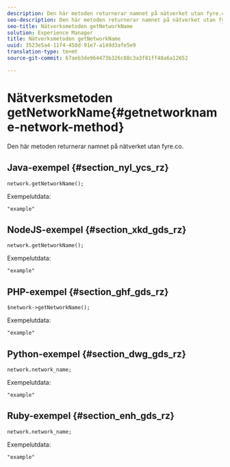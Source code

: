 ```yaml
---
description: Den här metoden returnerar namnet på nätverket utan fyre.co.
seo-description: Den här metoden returnerar namnet på nätverket utan fyre.co.
seo-title: Nätverksmetoden getNetworkName
solution: Experience Manager
title: Nätverksmetoden getNetworkName
uuid: 3523e5a4-11f4-458d-91e7-a149d3afe5e9
translation-type: tm+mt
source-git-commit: 67aeb3de964473b326c88c3a3f81ff48a6a12652

---
```



# Nätverksmetoden getNetworkName{#getnetworkname-network-method}

Den här metoden returnerar namnet på nätverket utan fyre.co.

## Java-exempel {#section_nyl_ycs_rz}

```
network.getNetworkName();
```

Exempelutdata:

```
"example" 
```

## NodeJS-exempel {#section_xkd_gds_rz}

```
network.getNetworkName();
```

Exempelutdata:

```
"example" 
```

## PHP-exempel {#section_ghf_gds_rz}

```
$network->getNetworkName(); 
```

Exempelutdata:

```
"example" 
```

## Python-exempel {#section_dwg_gds_rz}

```
network.network_name; 
```

Exempelutdata:

```
"example" 
```

## Ruby-exempel {#section_enh_gds_rz}

```
network.network_name; 
```

Exempelutdata:

```
"example" 
```

